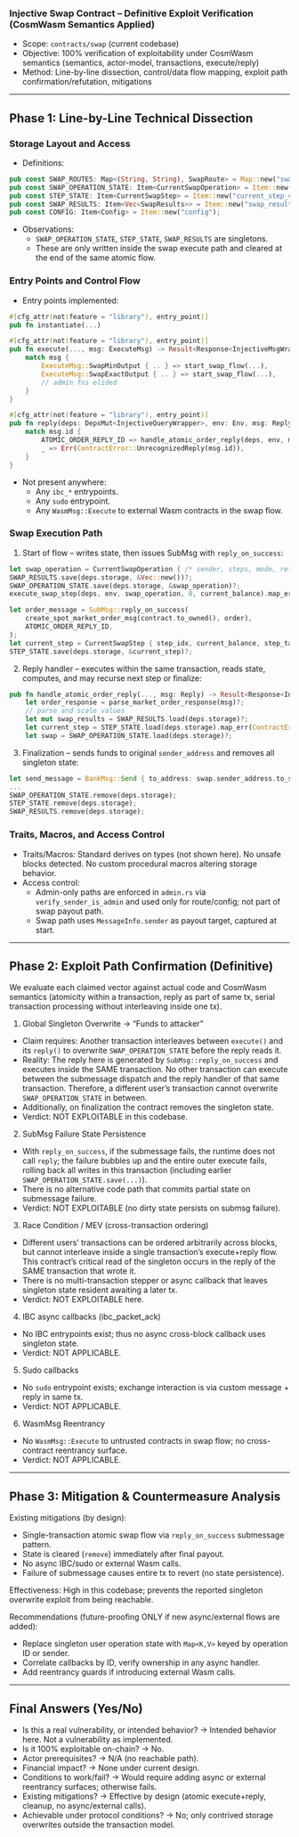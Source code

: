 ### Injective Swap Contract – Definitive Exploit Verification (CosmWasm Semantics Applied)

- Scope: `contracts/swap` (current codebase)
- Objective: 100% verification of exploitability under CosmWasm semantics (semantics, actor-model, transactions, execute/reply)
- Method: Line-by-line dissection, control/data flow mapping, exploit path confirmation/refutation, mitigations

---

## Phase 1: Line-by-Line Technical Dissection

### Storage Layout and Access

- Definitions:
```startLine:6:endLine:12:/workspace/contracts/swap/src/state.rs
pub const SWAP_ROUTES: Map<(String, String), SwapRoute> = Map::new("swap_routes");
pub const SWAP_OPERATION_STATE: Item<CurrentSwapOperation> = Item::new("current_swap_cache");
pub const STEP_STATE: Item<CurrentSwapStep> = Item::new("current_step_cache");
pub const SWAP_RESULTS: Item<Vec<SwapResults>> = Item::new("swap_results");
pub const CONFIG: Item<Config> = Item::new("config");
```
- Observations:
  - `SWAP_OPERATION_STATE`, `STEP_STATE`, `SWAP_RESULTS` are singletons.
  - These are only written inside the swap execute path and cleared at the end of the same atomic flow.

### Entry Points and Control Flow

- Entry points implemented:
```startLine:21:endLine:31:/workspace/contracts/swap/src/contract.rs
#[cfg_attr(not(feature = "library"), entry_point)]
pub fn instantiate(...)
```
```startLine:34:endLine:66:/workspace/contracts/swap/src/contract.rs
#[cfg_attr(not(feature = "library"), entry_point)]
pub fn execute(..., msg: ExecuteMsg) -> Result<Response<InjectiveMsgWrapper>, ContractError> {
    match msg {
        ExecuteMsg::SwapMinOutput { .. } => start_swap_flow(...),
        ExecuteMsg::SwapExactOutput { .. } => start_swap_flow(...),
        // admin fns elided
    }
}
```
```startLine:68:endLine:74:/workspace/contracts/swap/src/contract.rs
#[cfg_attr(not(feature = "library"), entry_point)]
pub fn reply(deps: DepsMut<InjectiveQueryWrapper>, env: Env, msg: Reply) -> Result<Response<InjectiveMsgWrapper>, ContractError> {
    match msg.id {
        ATOMIC_ORDER_REPLY_ID => handle_atomic_order_reply(deps, env, msg),
        _ => Err(ContractError::UnrecognizedReply(msg.id)),
    }
}
```
- Not present anywhere:
  - Any `ibc_*` entrypoints.
  - Any `sudo` entrypoint.
  - Any `WasmMsg::Execute` to external Wasm contracts in the swap flow.

### Swap Execution Path

1) Start of flow – writes state, then issues SubMsg with `reply_on_success`:
```startLine:91:endLine:105:/workspace/contracts/swap/src/swap.rs
let swap_operation = CurrentSwapOperation { /* sender, steps, mode, refund, input */ };
SWAP_RESULTS.save(deps.storage, &Vec::new())?;
SWAP_OPERATION_STATE.save(deps.storage, &swap_operation)?;
execute_swap_step(deps, env, swap_operation, 0, current_balance).map_err(ContractError::Std)
```
```startLine:144:endLine:152:/workspace/contracts/swap/src/swap.rs
let order_message = SubMsg::reply_on_success(
    create_spot_market_order_msg(contract.to_owned(), order),
    ATOMIC_ORDER_REPLY_ID,
);
let current_step = CurrentSwapStep { step_idx, current_balance, step_target_denom: estimation.result_denom, is_buy: estimation.is_buy_order };
STEP_STATE.save(deps.storage, &current_step)?;
```
2) Reply handler – executes within the same transaction, reads state, computes, and may recurse next step or finalize:
```startLine:158:endLine:176:/workspace/contracts/swap/src/swap.rs
pub fn handle_atomic_order_reply(..., msg: Reply) -> Result<Response<InjectiveMsgWrapper>, ContractError> {
    let order_response = parse_market_order_response(msg)?;
    // parse and scale values
    let mut swap_results = SWAP_RESULTS.load(deps.storage)?;
    let current_step = STEP_STATE.load(deps.storage).map_err(ContractError::Std)?;
    let swap = SWAP_OPERATION_STATE.load(deps.storage)?;
```
3) Finalization – sends funds to original `sender_address` and removes all singleton state:
```startLine:227:endLine:245:/workspace/contracts/swap/src/swap.rs
let send_message = BankMsg::Send { to_address: swap.sender_address.to_string(), amount: vec![new_balance.clone().into()] };
...
SWAP_OPERATION_STATE.remove(deps.storage);
STEP_STATE.remove(deps.storage);
SWAP_RESULTS.remove(deps.storage);
```

### Traits, Macros, and Access Control

- Traits/Macros: Standard derives on types (not shown here). No unsafe blocks detected. No custom procedural macros altering storage behavior.
- Access control:
  - Admin-only paths are enforced in `admin.rs` via `verify_sender_is_admin` and used only for route/config; not part of swap payout path.
  - Swap path uses `MessageInfo.sender` as payout target, captured at start.

---

## Phase 2: Exploit Path Confirmation (Definitive)

We evaluate each claimed vector against actual code and CosmWasm semantics (atomicity within a transaction, reply as part of same tx, serial transaction processing without interleaving inside one tx).

1) Global Singleton Overwrite → “Funds to attacker”
- Claim requires: Another transaction interleaves between `execute()` and its `reply()` to overwrite `SWAP_OPERATION_STATE` before the reply reads it.
- Reality: The reply here is generated by `SubMsg::reply_on_success` and executes inside the SAME transaction. No other transaction can execute between the submessage dispatch and the reply handler of that same transaction. Therefore, a different user’s transaction cannot overwrite `SWAP_OPERATION_STATE` in between.
- Additionally, on finalization the contract removes the singleton state.
- Verdict: NOT EXPLOITABLE in this codebase.

2) SubMsg Failure State Persistence
- With `reply_on_success`, if the submessage fails, the runtime does not call `reply`; the failure bubbles up and the entire outer execute fails, rolling back all writes in this transaction (including earlier `SWAP_OPERATION_STATE.save(...)`).
- There is no alternative code path that commits partial state on submessage failure.
- Verdict: NOT EXPLOITABLE (no dirty state persists on submsg failure).

3) Race Condition / MEV (cross-transaction ordering)
- Different users’ transactions can be ordered arbitrarily across blocks, but cannot interleave inside a single transaction’s execute+reply flow. This contract’s critical read of the singleton occurs in the reply of the SAME transaction that wrote it.
- There is no multi-transaction stepper or async callback that leaves singleton state resident awaiting a later tx.
- Verdict: NOT EXPLOITABLE here.

4) IBC async callbacks (ibc_packet_ack)
- No IBC entrypoints exist; thus no async cross-block callback uses singleton state.
- Verdict: NOT APPLICABLE.

5) Sudo callbacks
- No `sudo` entrypoint exists; exchange interaction is via custom message + reply in same tx.
- Verdict: NOT APPLICABLE.

6) WasmMsg Reentrancy
- No `WasmMsg::Execute` to untrusted contracts in swap flow; no cross-contract reentrancy surface.
- Verdict: NOT APPLICABLE.

---

## Phase 3: Mitigation & Countermeasure Analysis

Existing mitigations (by design):
- Single-transaction atomic swap flow via `reply_on_success` submessage pattern.
- State is cleared (`remove`) immediately after final payout.
- No async IBC/sudo or external Wasm calls.
- Failure of submessage causes entire tx to revert (no state persistence).

Effectiveness: High in this codebase; prevents the reported singleton overwrite exploit from being reachable.

Recommendations (future-proofing ONLY if new async/external flows are added):
- Replace singleton user operation state with `Map<K,V>` keyed by operation ID or sender.
- Correlate callbacks by ID, verify ownership in any async handler.
- Add reentrancy guards if introducing external Wasm calls.

---

## Final Answers (Yes/No)

- Is this a real vulnerability, or intended behavior? → Intended behavior here. Not a vulnerability as implemented.
- Is it 100% exploitable on-chain? → No.
- Actor prerequisites? → N/A (no reachable path).
- Financial impact? → None under current design.
- Conditions to work/fail? → Would require adding async or external reentrancy surfaces; otherwise fails.
- Existing mitigations? → Effective by design (atomic execute+reply, cleanup, no async/external calls).
- Achievable under protocol conditions? → No; only contrived storage overwrites outside the transaction model.